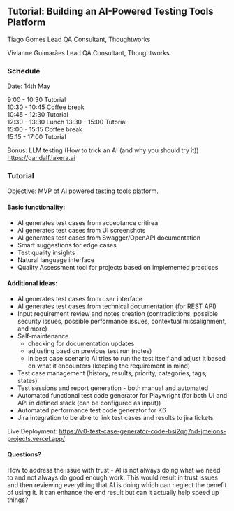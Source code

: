 ## Tutorial: Building an AI-Powered Testing Tools Platform
Tiago Gomes
Lead QA Consultant, Thoughtworks

Vivianne Guimarães
Lead QA Consultant, Thoughtworks

### Schedule
Date: 14th May  

9:00 - 10:30 Tutorial  
10:30 - 10:45 Coffee break  
10:45 - 12:30 Tutorial  
12:30 - 13:30 Lunch
13:30 - 15:00 Tutorial  
15:00 - 15:15 Coffee break  
15:15 - 17:00 Tutorial

Bonus: LLM testing (How to trick an AI (and why you should try it))
https://gandalf.lakera.ai

### Tutorial
Objective: MVP of AI powered testing tools platform.

#### Basic functionality:
- AI generates test cases from acceptance critirea
- AI generates test cases from UI screenshots
- AI generates test cases from Swagger/OpenAPI documentation
- Smart suggestions for edge cases
- Test quality insights
- Natural language interface
- Quality Assessment tool for projects based on implemented practices

#### Additional ideas:
- AI generates test cases from user interface
- AI generates test cases from technical documentation (for REST API)
- Input requirement review and notes creation (contradictions, possible security issues, possible performance issues, contextual missalignment, and more)
- Self-maintenance
    - checking for documentation updates
    - adjusting basd on previous test run (notes)
    - in best case scenario AI tries to run the test itself and adjust it based on what it encounters (keeping the requirement in mind)
- Test case management (history, results, priority, categories, tags, states)
- Test sessions and report generation - both manual and automated
- Automated functional test code generator for Playwright (for both UI and API in defined stack (can be configured as input))
- Automated performance test code generator for K6
- Jira integration to be able to link test cases and results to jira tickets


Live Deployment: https://v0-test-case-generator-code-bsi2qg7nd-jmelons-projects.vercel.app/

#### Questions?
How to address the issue with trust - AI is not always doing what we need to and not always do good enough work. This would result in trust issues and then reviewing everything that AI is doing which can neglect the benefit of using it.
It can enhance the end result but can it actually help speed up things?


